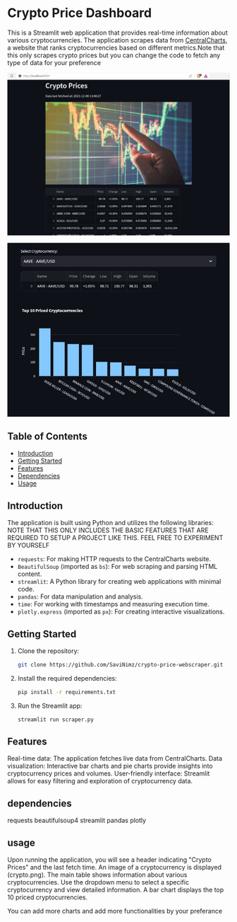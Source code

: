 # Crypto Price Dashboard

This is a Streamlit web application that provides real-time information about various cryptocurrencies. The application scrapes data from [CentralCharts](https://www.centralcharts.com/), a website that ranks cryptocurrencies based on different metrics.Note that this only scrapes crypto prices but you can change the code to fetch any type of data for your preference

![webpage](pg2.jpeg)

![webpage](pg1.jpeg)

## Table of Contents

- [Introduction](#introduction)
- [Getting Started](#getting-started)
- [Features](#features)
- [Dependencies](#dependencies)
- [Usage](#usage)



## Introduction

The application is built using Python and utilizes the following libraries: NOTE THAT THIS ONLY INCLUDES THE BASIC FEATURES THAT ARE REQUIRED TO SETUP A PROJECT LIKE THIS. FEEL FREE TO EXPERIMENT BY YOURSELF

- `requests`: For making HTTP requests to the CentralCharts website.
- `BeautifulSoup` (imported as `bs`): For web scraping and parsing HTML content.
- `streamlit`: A Python library for creating web applications with minimal code.
- `pandas`: For data manipulation and analysis.
- `time`: For working with timestamps and measuring execution time.
- `plotly.express` (imported as `px`): For creating interactive visualizations.

## Getting Started

1. Clone the repository:

   ```bash
   git clone https://github.com/SaviNimz/crypto-price-webscraper.git

2. Install the required dependencies:

    ```bash
    pip install -r requirements.txt

3. Run the Streamlit app:

    ```bash
    streamlit run scraper.py

## Features

Real-time data: The application fetches live data from CentralCharts.
Data visualization: Interactive bar charts and pie charts provide insights into cryptocurrency prices and volumes.
User-friendly interface: Streamlit allows for easy filtering and exploration of cryptocurrency data.

## dependencies

requests
beautifulsoup4
streamlit
pandas
plotly

## usage

Upon running the application, you will see a header indicating "Crypto Prices" and the last fetch time.
An image of a cryptocurrency is displayed (crypto.png).
The main table shows information about various cryptocurrencies.
Use the dropdown menu to select a specific cryptocurrency and view detailed information.
A bar chart displays the top 10 priced cryptocurrencies.

You can add more charts and add more functionalities by your preferance

